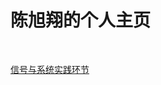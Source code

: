 <html>
<head>
    <title>欢迎来到王一刚老师的课程主页</title>
    <link href="style.css"  rel="stylesheet" type="text/css" />
    <script type="text/x-mathjax-config">
        MathJax.Hub.Config({tex2jax: {inlineMath: [['$','$'], ['\\(','\\)']]}});
</script>
    <script type="text/javascript"
    src="http://cdn.mathjax.org/mathjax/latest/MathJax.js?config=TeX-AMS-MML_HTMLorMML">
   </script>

</head>
<body>
<h1>陈旭翔的个人主页</h1>
<br>

<!--<p1><a href="https://github.com/Soar-cxx/Soar-cxx.github.io/tree/master/信号与系统实践环节">信号与系统实践环节</a></p1><br>
-->
<p1><a href="https://github.com/Soar-cxx/Soar-cxx.github.io/tree/master/信号与系统实践环节">信号与系统实践环节</a></p1><br>

